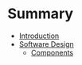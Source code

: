 # Summary

* [Introduction](README.md)
* [Software Design](software_design.md)
   * [Components](components.md)

